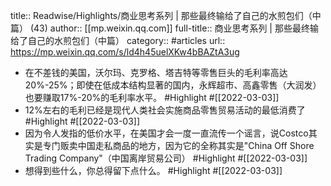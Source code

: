 title:: Readwise/Highlights/商业思考系列 | 那些最终输给了自己的水煎包们（中篇） (43)
author:: [[mp.weixin.qq.com]]
full-title:: 商业思考系列 | 那些最终输给了自己的水煎包们（中篇）
category:: #articles
url:: https://mp.weixin.qq.com/s/ld4h45uelXKw4bBAZtA3ug

- 在不差钱的美国，沃尔玛、克罗格、塔吉特等零售巨头的毛利率高达20%-25%；即使在低成本结构显著的国内，永辉超市、高鑫零售（大润发）也要赚取17%-20%的毛利率水平。 #Highlight #[[2022-03-03]]
- 12%左右的毛利已经是现代人类社会实施商品零售贸易活动的最低消费了 #Highlight #[[2022-03-03]]
- 因为令人发指的低价水平，在美国才会一度一直流传一个谣言，说Costco其实是专门贩卖中国走私商品的地方，因为它的全称其实是"China Off Shore Trading Company"（中国离岸贸易公司） #Highlight #[[2022-03-03]]
- 想得到些什么，你总得留下点什么。 #Highlight #[[2022-03-03]]